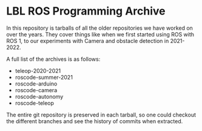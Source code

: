 # LBL ROS Programming Archive
In this repository is tarballs of all the older repositories we have worked on over the years. They cover things like when we first started using ROS with ROS 1, to our experiments with Camera and obstacle detection in 2021-2022.

A full list of the archives is as follows:

- teleop-2020-2021
- roscode-summer-2021
- roscode-arduino
- roscode-camera
- roscode-autonomy
- roscode-teleop

The entire git repository is preserved in each tarball, so one could checkout the different branches and see the history of commits when extracted.
